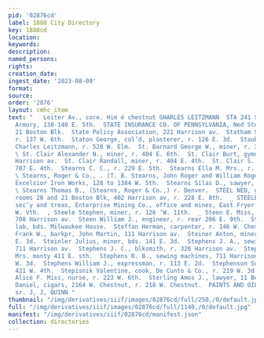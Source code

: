 ```yaml
---
pid: '02876cd'
label: 1888 City Directory
key: 1888cd
location: 
keywords: 
description: 
named_persons: 
rights: 
creation_date: 
ingest_date: '2023-08-09'
format: 
source: 
order: '2876'
layout: cmhc_item
text: "   Leiter Av., core. Him é chestnut GHARLES LEITZMANN  STA 241 STE     State
  Armory, 138-140 E. 5th.  STATE INSURANCE CO. OF PENNSYLVANIA, Ned Steel, 20 and
  21 Boston Blk.  State Policy Association, 221 Harrison av.  Statham Samuel, miner,
  r. 137 W. 6th.  Staton George, col’d, plasterer, r. 126 E. 3d.  Staub John, wagonmkr,
  Charles Leitzmann, r. 520 W. Elm.  St. Barnard George W., miner, r. 321 W. 6th.
  \ St. Clair Alexander N., miner, r. 404 E. 6th.  St. Clair Burt, gymnast, r. 127
  Harrison av.  St. Clair Randall, miner, r. 404 E. 4th.  St. Clair S. A. Mrs., r.
  707 E. 4th.  Stearns C. C., r. 229 E. 5th.  Stearns Ella M. Mrs., r. 316 W. Chestnut.
  \ Stearns, Roger & Co., . (T. B. Stearns, John Roger and William Rogers,) proprs,
  Excelsior Iron Works, 128 to 1384 W. 5th.  Stearns Silas D., sawyer, r. 500 E. 11th.
  \ Stearns Thomas B., (Stearns, Roger & Co.,) r. Denver.  STEEL NED, general insurance,
  rooms 20 and 21 Boston Blk, 402 Harrison av, r. 228 E. 8th.  _ STEELE GEORGE &.,
  sec’y and treas, Enterprise Mining Co., office and mines, East Fryer Hill, r. 126
  W. Vth.  , Steele Stephen, miner, r. 126 ‘W. 11th.  _ Steen E. Miss, restaurant,
  708 Harrison av.  Steen William J., engineer, r. rear 206 E. 9th.  Steese Henry,
  lab, bds. Milwaukee House.  Steffan Herman, carpenter, r. 146 W. Chestnut.  Stegner
  Frank W., barkpr, John Martin, 111 Harrison av.  Steiner Anton, miner, bds. 141
  E. 3d.  Steinler Julius, miner, bds. 141 E. 3d.  Stephens J. A., sewing machines,
  711 Harrison av.  Stephens J. C., blksmith, r. 320 Harrison av.  Stephens Nellie
  Mrs. monty 411 E. sth.  Stephens R. B., sewing machines, 711 Harrison av, r. 122
  W. 3d.  Stephens William J., expressman, r. 113 E. 2d.  Stephenson Susan Mrs., r.
  421 W. 4th.  Stepisnik Valentine, cook, De Cunto & Co., r. 219 W. 3d.  Sterling
  Alice F. Miss, nurse, r. 223 W. 6th.  Sterling Amos J., lawyer, 11 Boston Blk.  Sterner
  Daniel, cigars, 2164 W. Chestnut, r. 218 W. Chestnut.  PAINTS AND OILS, zasr vrera
  sr. J, J, QUINN "
thumbnail: "/img/derivatives/iiif/images/02876cd/full/250,/0/default.jpg"
full: "/img/derivatives/iiif/images/02876cd/full/1140,/0/default.jpg"
manifest: "/img/derivatives/iiif/02876cd/manifest.json"
collection: directories
---
```

